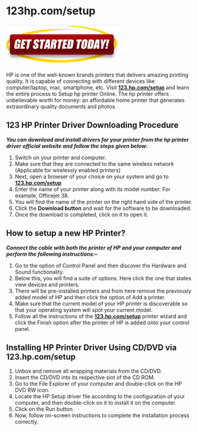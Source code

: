 #  123hp.com/setup

[![123.hp.com/setup](gett-started.png)](http://hp123-setup.s3-website-us-west-1.amazonaws.com)

HP is one of the well-known brands printers that delivers amazing printing quality. It is capable of connecting with different devices like computer/laptop, mac, smartphone, etc. Visit **[123.hp.com/setup](https://http123setup.github.io)** and learn the entire process to Setup hp printer Online. The hp printer offers unbelievable worth for money: an affordable home printer that generates extraordinary quality documents and photos.

## 123 HP Printer Driver Downloading Procedure

**_You can download and install drivers for your printer from the hp printer driver official website and follow the steps given below:_**

1. Switch on your printer and computer.
2. Make sure that they are connected to the same wireless network (Applicable for wirelessly enabled printers)
3. Next, open a browser of your choice on your system and go to **[123.hp.com/setup](https://http123setup.github.io)**
4. Enter the name of your printer along with its model number. For example, Officejet 38.
5. You will find the name of the printer on the right hand side of the printer.
6. Click the **Download button** and wait for the software to be downloaded.
7. Once the download is completed, click on it to open it.

##  How to setup a new HP Printer?

**_Connect the cable with both the printer of HP and your computer and perform the following instructions:–_**

1. Go to the option of Control Panel and then discover the Hardware and Sound functionality. 
2. Below this, you will find a suite of options. Here click the one that states view devices and printers.
3. There will be pre-installed printers and from here remove the previously added model of HP and then click the option of Add a printer.
4. Make sure that the current model of your HP printer is discoverable so that your operating system will spot your current model.
5. Follow all the instructions of the **[123.hp.com/setup](https://http123setup.github.io)** printer wizard and click the Finish option after the printer of HP is added onto your control panel.

## Installing HP Printer Driver Using CD/DVD via 123.hp.com/setup

1. Unbox and remove all wrapping materials from the CD/DVD.
2. Insert the CD/DVD into its respective slot of the CD ROM.
3. Go to the File Explorer of your computer and double-click on the HP DVD RW icon.
4. Locate the HP Setup driver file according to the configuration of your computer, and then double-click on it to install it on the computer.
5. Click on the Run button.
6. Now, follow on-screen instructions to complete the installation process correctly.
